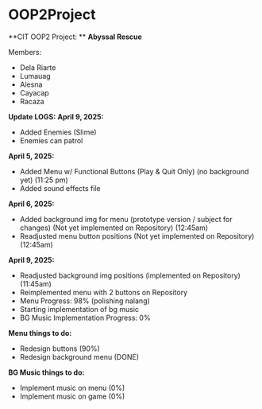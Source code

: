 # OOP2Project
**CIT OOP2 Project: **
**Abyssal Rescue**

Members:
- Dela Riarte
- Lumauag
- Alesna
- Cayacap
- Racaza



**Update LOGS:**
**April 9, 2025:**
- Added Enemies (Slime)
- Enemies can patrol


**April 5, 2025:**
- Added Menu w/ Functional Buttons (Play & Quit Only) (no background yet) (11:25 pm)
- Added sound effects file

**April 6, 2025:**
- Added background img for menu (prototype version / subject for changes) (Not yet implemented on Repository) (12:45am)
- Readjusted menu button positions (Not yet implemented on Repository) (12:45am)

**April 9, 2025:**
- Readjusted background img positions (implemented on Repository) (11:45am)
- Reimplemented menu with 2 buttons on Repository
- Menu Progress: 98% (polishing nalang)
- Starting implementation of bg music
- BG Music Implementation Progress: 0%

**Menu things to do:**
- Redesign buttons (90%)
- Redesign background menu (DONE)

**BG Music things to do:**
- Implement music on menu (0%)
- Implement music on game (0%)

